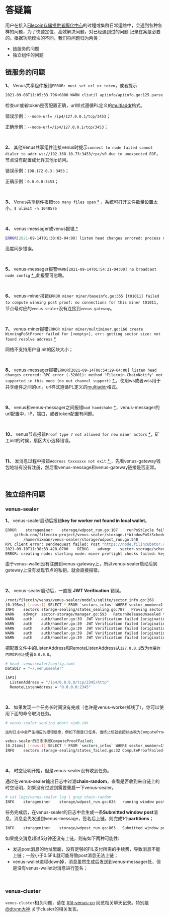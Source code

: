 # 答疑篇

用户在接入[Filecoin存储提供者孵化中心](https://venushub.io/incubator)的过程或集群日常运维中，会遇到各种各样的问题，为了快速定位、高效解决问题，对已经遇到过的问题
记录在案是必要的。根据功能模块的不同，我们将问题归为两类：

- 链服务的问题
- 独立组件的问题

## 链服务的问题

**1、** Venus共享组件报错`ERROR: must set url or token`，或者提示

```bash
2021-09-08T11:05:33.796+0800 WARN cliutil apiinfo/apiinfo.go:125 parse libp2p address error , plz confirm this error failed to parse multiaddr "": empty multiaddr
```

检查url或者token是否配置正确，url样式遵循PL定义的[multiaddr](https://github.com/multiformats/go-multiaddr)格式。

错误示例：`--node-url= /ip4/127.0.0.1/tcp/3453`；

正确示例：`--node-url=/ip4/127.0.0.1/tcp/3453`；

</br>

**2、** 其他Venus共享组件连接venus时提示`connect to node failed cannot dialer to addr ws://192.168.10.73:3453/rpc/v0 due to unexpected EOF`，节点没有配置成允许其他ip访问。

错误示例：`198.172.0.3：3453`；

正确示例：`0.0.0.0:3453`；

</br>

**3、** Venus共享组件报错`too many files open`[ * ](https://filecoinproject.slack.com/archives/CEHHJNJS3/p1631578830055000?thread_ts=1631506523.042700&cid=CEHHJNJS3)，系统可打开文件数量设置太小。`$ ulimit -n 1048576`

</br>

**4、** venus-messager或venus报错[ * ](https://filecoinproject.slack.com/archives/CEHHJNJS3/p1631597560068400?thread_ts=1631506523.042700&cid=CEHHJNJS3)

```bash
ERROR[2021-09-14T01:30:03-04:00] listen head changes errored: process new head error: process apply failed got parent receipt failed amt load: failed to root: blockstore: block not found: amt load: failed to root: blockstore: block not found
```

高度同步错误。

</br>

**5、** venus-messager报警`WARN[2021-09-14T01:54:21-04:00] no broadcast node config` [* ](https://filecoinproject.slack.com/archives/CEHHJNJS3/p1631599790073100?thread_ts=1631506523.042700&cid=CEHHJNJS3),此报警可忽略。

</br>

**6、** venus-miner报错`ERROR miner miner/baseinfo.go:355 [t01011] failed to compute winning post proof: no connections for this miner t01011`，节点号对应的`venus-sealer`没有连接到`venus-gateway`。

</br>

**7、** venus-miner报错`ERROR miner miner/multiminer.go:168 create WinningPoStProver failed for [<empty>], err: getting sector size: not found resolve address` [ * ](https://filecoinproject.slack.com/archives/CEHHJNJS3/p1631621284077800?thread_ts=1631506523.042700&cid=CEHHJNJS3)

网络不支持用户自init的区块大小；

</br>

**8、** venus-messager报错`ERROR[2021-09-14T08:54:29-04:00] listen head changes errored: RPC error (-32601): method 'Filecoin.ChainNotify' not supported in this mode (no out channel support)` [ * ](https://filecoinproject.slack.com/archives/CEHHJNJS3/p1631624179079100?thread_ts=1631506523.042700&cid=CEHHJNJS3)，使用ws或者wss用于共享组件之间的url。url样式遵循PL定义的[multiaddr](https://github.com/multiformats/go-multiaddr)格式。

</br>

**9、** venus和venus-messager之间报错`bad handshake` [*](https://filecoinproject.slack.com/archives/CEHHJNJS3/p1631626576083200?thread_ts=1631506523.042700&cid=CEHHJNJS3)，venus-messager的url配置中，IP，端口，或者token配置有问题。

</br>

**10、** venus节点报错`Proof type 7 not allowed for new miner actors` [*](https://filecoinproject.slack.com/archives/C02E95ZU5PG/p1631758710080500)，矿工init的时候，扇区大小选择错误。

</br>

**11、** 发消息过程中报错`Address txxxxxxx not exit` [* ](https://filecoinproject.slack.com/archives/C02E95ZU5PG/p1631762887093700)，先看venus-gateway钱包地址有没有注册，然后看venus-message和venus-gateway链接是否正常。

</br>

## 独立组件问题

### venus-sealer

**1、** venus-sealer启动后报错**key for worker not found in local wallet**。

```bash
ERROR    storageminer    storage/wdpost_run.go:107    runPoStCycle failed: getting network version:
    github.com/filecoin-project/venus-sealer/storage.(*WindowPoStScheduler).runPoStCycle
        /home/mixman/venus-sealer/storage/wdpost_run.go:548
RPC client error: sendRequest failed: Post "https://node.filincubator.com:81/rpc/v1": context canceled
2021-09-10T11:38:33.428-0700    DEBUG    advmgr    sector-storage/sched_worker.go:494    worker 50e56d31-7b2a-4d7e-b8f3-e2271a37a339 dropped
ERROR: creating node: starting node: miner preflight checks failed: key for worker not found in local wallet
```

由于venus-wallet没有注册到venus-gateway上，所以venus-sealer启动后到gateway上没有发现节点的私钥，就会直接报错。

</br>

**2、** venus-sealer启动后，一直报 **JWT Verification** 错误。

```bash
/root/filecoin/venus/venus-sealer/models/sqlite/sector_info.go:268
[0.195ms] [rows:1] SELECT * FROM `sectors_infos` WHERE sector_number=1 LIMIT 1
INFO	sectors	storage-sealing/states_sealing.go:787	Proving sector 1
WARN	advmgr	sector-storage/manager.go:593	ReturnReleaseUnsealed todo
WARN	auth	auth/handler.go:39	JWT Verification failed (originating from 127.0.0.1:39758): JWT Verification failed: jwt: HMAC verification failed
WARN	auth	auth/handler.go:39	JWT Verification failed (originating from 127.0.0.1:39758): JWT Verification failed: jwt: HMAC verification failed
WARN	auth	auth/handler.go:39	JWT Verification failed (originating from 127.0.0.1:39758): JWT Verification failed: jwt: HMAC verification failed
WARN	auth	auth/handler.go:39	JWT Verification failed (originating from 127.0.0.1:39758): JWT Verification failed: jwt: HMAC verification failed
WARN	auth	auth/handler.go:39	JWT Verification failed (originating from 127.0.0.1:39758): JWT Verification failed: jwt: HMAC verification failed
```

把配置文件中的ListenAddress和RemoteListenAddress从`127.0.0.1`改为`本要的内网IP地址`或者`0.0.0.0`。

```bash
# head .venussealer/config.toml
DataDir = "~/.venussealer"

[API]
  ListenAddress = "/ip4/0.0.0.0/tcp/2345/http"
  RemoteListenAddress = "0.0.0.0:2345"
```

</br>

**3、** 如果发现一个任务长时间没有完成（也许是venus-worker掉线了），你可以使用下面的命令取消任务。

```bash
# venus-sealer sealing abort <job-id>

这时日志中会产生相应的报错信息，例如下面是C2任务，当终止后就会把状态改为ComputeProofFailed，等待1分钟后，其它未领取到任务的worker就可以来领取了;

vebus-sealer的日志中报ComputeProofFailed;
[0.214ms] [rows:1] SELECT * FROM `sectors_infos` WHERE sector_number=111 LIMIT 1
INFO	sectors	storage-sealing/states_failed.go:32	ComputeProofFailed(111), waiting 59.474264909s before retrying
```

</br>

**4、** 时空证明开始，但是venus-sealer没有收到任务。

通过在venus-sealer输出日志中过滤**chain-random**，查看是否收到来自链上的时空证明，如果没有过滤到需要重启一下venus-sealer。

```bash
# cat logs/venus-sealer.log | grep chain-random
INFO	storageminer	storage/wdpost_run.go:635	running window post	{"chain-random": "LQoWxGJONq9JSm7fu8qvmEHBnoYqnKMHjoFELSOvuvo=", "deadline": {"CurrentEpoch":1109280,"PeriodStart":1109289,"Index":0,"Open":1109289,"Close":1109349,"Challenge":1109269,"FaultCutoff":1109219,"WPoStPeriodDeadlines":48,"WPoStProvingPeriod":2880,"WPoStChallengeWindow":60,"WPoStChallengeLookback":20,"FaultDeclarationCutoff":70}, "height": "1109280", "skipped": 0}
```

任务完成后，在venus-sealer的日志中会生成一条**Submitted window post**消息，消息会先发送到venus-message，签名后上链。则完成1个**partitions**；

```bash
INFO	storageminer	storage/wdpost_run.go:863	Submitted window post: 06df4a21-a0b7-4436-9473-07eae0fd382f
```

如果提交消息超过5分钟还没有上链，则有如下两种可能性:

- 发送post消息的地址里面，没有足够的FIL支付所需的手续费，导致消息不能上链；一般小于0.5FIL就可能导致post消息无法上链；
- venus-wallet进程down掉，消息虽然生成后发送到venus-messager处，但是没有venus-wallet对消息进行签名；

</br>

### venus-cluster

`venus-cluster`相关问题，请在 [#fil-venus-cn](https://filecoinproject.slack.com/archives/C028PCH8L31) 阅览相关聊天记录。特别是 [@dtynn大神](https://filecoinproject.slack.com/team/UMK2CF76W) 关于cluster的相关发言。
